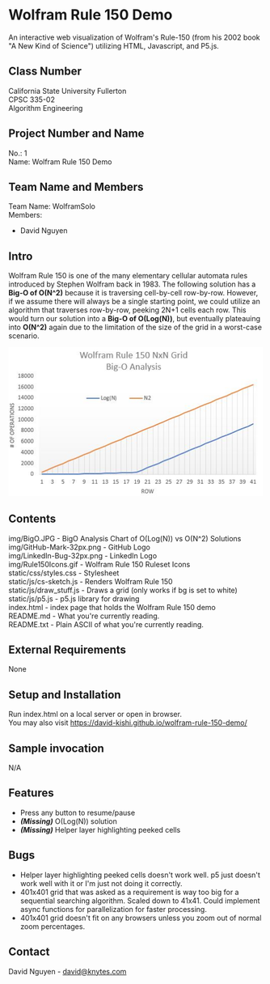 # Wolfram Rule 150 Demo
An interactive web visualization of Wolfram's Rule-150 (from his 2002 book "A New Kind of Science") utilizing HTML, Javascript, and P5.js.

## Class Number
California State University Fullerton</br>
CPSC 335-02</br>
Algorithm Engineering

## Project Number and Name
No.: 1</br>
Name: Wolfram Rule 150 Demo</br>

## Team Name and Members
Team Name: WolframSolo</br>
Members:
* David Nguyen

## Intro
Wolfram Rule 150 is one of the many elementary cellular automata rules introduced by Stephen Wolfram back in 1983. The following solution has a **Big-O of O(N^2)** because it is traversing cell-by-cell row-by-row. However, if we assume there will always be a single starting point, we could utilize an algorithm that traverses row-by-row, peeking 2N+1 cells each row. This would turn our solution into a **Big-O of O(Log(N))**, but eventually plateauing into **O(N^2)** again due to the limitation of the size of the grid in a worst-case scenario.

![Big-O Analysis](img/BigO.JPG)

## Contents
img/BigO.JPG - BigO Analysis Chart of O(Log(N)) vs O(N^2) Solutions</br>
img/GitHub-Mark-32px.png - GitHub Logo</br>
img/LinkedIn-Bug-32px.png - LinkedIn Logo</br>
img/Rule150Icons.gif - Wolfram Rule 150 Ruleset Icons</br>
static/css/styles.css - Stylesheet</br>
static/js/cs-sketch.js - Renders Wolfram Rule 150</br>
static/js/draw_stuff.js - Draws a grid (only works if bg is set to white)</br>
static/js/p5.js - p5.js library for drawing</br>
index.html - index page that holds the Wolfram Rule 150 demo</br>
README.md - What you're currently reading.</br>
README.txt - Plain ASCII of what you're currently reading.</br>

## External Requirements
None

## Setup and Installation
Run index.html on a local server or open in browser.</br>
You may also visit https://david-kishi.github.io/wolfram-rule-150-demo/

## Sample invocation
N/A

## Features
- Press any button to resume/pause
- ***(Missing)*** O(Log(N)) solution
- ***(Missing)*** Helper layer highlighting peeked cells

## Bugs
- Helper layer highlighting peeked cells doesn't work well. p5 just doesn't work well with it or I'm just not doing it correctly.
- 401x401 grid that was asked as a requirement is way too big for a sequential searching algorithm. Scaled down to 41x41. Could implement async functions for parallelization for faster processing.
- 401x401 grid doesn't fit on any browsers unless you zoom out of normal zoom percentages.

## Contact
David Nguyen - david@knytes.com
